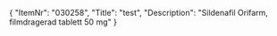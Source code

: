 {
  "ItemNr": "030258",
  "Title": "test",
  "Description": "Sildenafil Orifarm, filmdragerad tablett 50 mg"
}